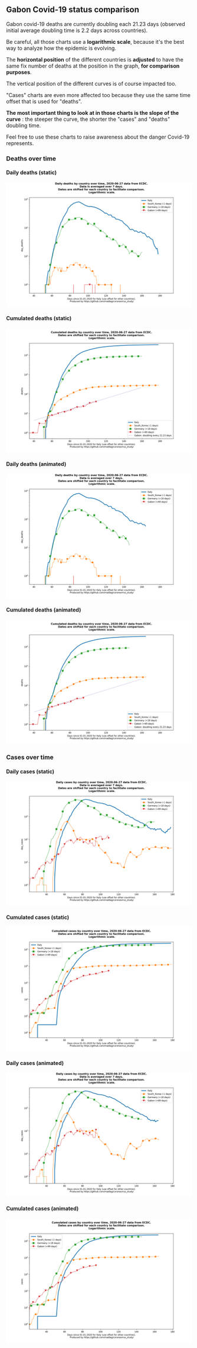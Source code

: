 ## Gabon Covid-19 status comparison 

Gabon covid-19 deaths are currently doubling each 21.23 days (observed initial average doubling time is 2.2 days across countries).



Be careful, all those charts use a **logarithmic scale**, because it's the best way to analyze how the epidemic is evolving.
 
The **horizontal position** of the different countries is **adjusted** to have the same fix number of deaths at the position in the graph, **for comparison purposes**.

The vertical position of the different curves is of course impacted too.

"Cases" charts are even more affected too because they use the same time offset that is used for "deaths".

**The most important thing to look at in those charts is the slope of the curve** : the steeper the curve, the shorter the "cases" and "deaths" doubling time.

Feel free to use these charts to raise awareness about the danger Covid-19 represents. 


 
### Deaths over time
 
#### Daily deaths (static)
![Gabon covid-19 daily deaths static chart](https://raw.githubusercontent.com/madlag/coronavirus_study/master/notebooks/graphs/2020-06-27/countries/Gabon/2020-06-27_Gabon_day_deaths.png "Gabon covid-19 day_deaths static chart")   
 
#### Cumulated deaths (static)
![Gabon covid-19 cumulated deaths static chart](https://raw.githubusercontent.com/madlag/coronavirus_study/master/notebooks/graphs/2020-06-27/countries/Gabon/2020-06-27_Gabon_deaths.png "Gabon covid-19 deaths static chart")   
 
#### Daily deaths (animated)
![Gabon covid-19 daily deaths animated chart](https://raw.githubusercontent.com/madlag/coronavirus_study/master/notebooks/graphs/2020-06-27/countries/Gabon/2020-06-27_Gabon_day_deaths.gif "Gabon covid-19 day_deaths animated chart")   
 
#### Cumulated deaths (animated)
![Gabon covid-19 cumulated deaths animated chart](https://raw.githubusercontent.com/madlag/coronavirus_study/master/notebooks/graphs/2020-06-27/countries/Gabon/2020-06-27_Gabon_deaths.gif "Gabon covid-19 deaths animated chart")   

 
### Cases over time
 
#### Daily cases (static)
![Gabon covid-19 daily cases static chart](https://raw.githubusercontent.com/madlag/coronavirus_study/master/notebooks/graphs/2020-06-27/countries/Gabon/2020-06-27_Gabon_day_cases.png "Gabon covid-19 day_cases static chart")   
 
#### Cumulated cases (static)
![Gabon covid-19 cumulated cases static chart](https://raw.githubusercontent.com/madlag/coronavirus_study/master/notebooks/graphs/2020-06-27/countries/Gabon/2020-06-27_Gabon_cases.png "Gabon covid-19 cases static chart")   
 
#### Daily cases (animated)
![Gabon covid-19 daily cases animated chart](https://raw.githubusercontent.com/madlag/coronavirus_study/master/notebooks/graphs/2020-06-27/countries/Gabon/2020-06-27_Gabon_day_cases.gif "Gabon covid-19 day_cases animated chart")   
 
#### Cumulated cases (animated)
![Gabon covid-19 cumulated cases animated chart](https://raw.githubusercontent.com/madlag/coronavirus_study/master/notebooks/graphs/2020-06-27/countries/Gabon/2020-06-27_Gabon_cases.gif "Gabon covid-19 cases animated chart")   

